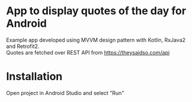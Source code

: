 # App to display quotes of the day for Android

Example app developed using MVVM design pattern with Kotlin, RxJava2 and Retrofit2.<br />
Quotes are fetched over REST API from https://theysaidso.com/api

# Installation

Open project in Android Studio and select "Run"